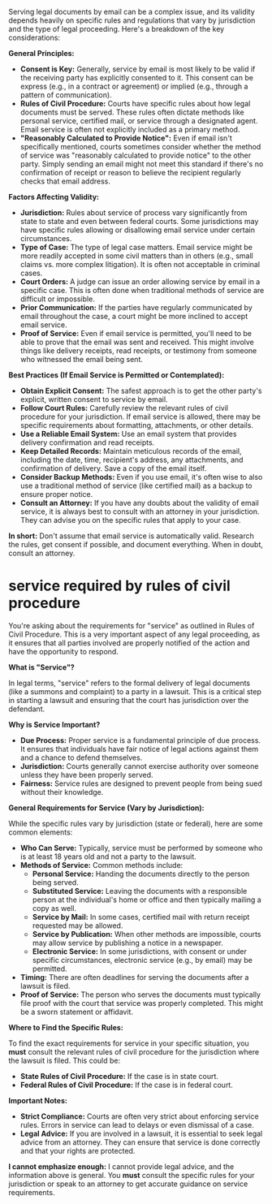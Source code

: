 Serving legal documents by email can be a complex issue, and its validity depends heavily on specific rules and regulations that vary by jurisdiction and the type of legal proceeding.  Here's a breakdown of the key considerations:

**General Principles:**

* **Consent is Key:**  Generally, service by email is most likely to be valid if the receiving party has explicitly consented to it.  This consent can be express (e.g., in a contract or agreement) or implied (e.g., through a pattern of communication).
* **Rules of Civil Procedure:**  Courts have specific rules about how legal documents must be served. These rules often dictate methods like personal service, certified mail, or service through a designated agent.  Email service is often not explicitly included as a primary method.
* **"Reasonably Calculated to Provide Notice":**  Even if email isn't specifically mentioned, courts sometimes consider whether the method of service was "reasonably calculated to provide notice" to the other party.  Simply sending an email might not meet this standard if there's no confirmation of receipt or reason to believe the recipient regularly checks that email address.

**Factors Affecting Validity:**

* **Jurisdiction:**  Rules about service of process vary significantly from state to state and even between federal courts.  Some jurisdictions may have specific rules allowing or disallowing email service under certain circumstances.
* **Type of Case:**  The type of legal case matters.  Email service might be more readily accepted in some civil matters than in others (e.g., small claims vs. more complex litigation).  It is often not acceptable in criminal cases.
* **Court Orders:** A judge can issue an order allowing service by email in a specific case. This is often done when traditional methods of service are difficult or impossible.
* **Prior Communication:** If the parties have regularly communicated by email throughout the case, a court might be more inclined to accept email service.
* **Proof of Service:**  Even if email service is permitted, you'll need to be able to prove that the email was sent and received. This might involve things like delivery receipts, read receipts, or testimony from someone who witnessed the email being sent.

**Best Practices (If Email Service is Permitted or Contemplated):**

* **Obtain Explicit Consent:**  The safest approach is to get the other party's explicit, written consent to service by email.
* **Follow Court Rules:**  Carefully review the relevant rules of civil procedure for your jurisdiction.  If email service is allowed, there may be specific requirements about formatting, attachments, or other details.
* **Use a Reliable Email System:**  Use an email system that provides delivery confirmation and read receipts.
* **Keep Detailed Records:**  Maintain meticulous records of the email, including the date, time, recipient's address, any attachments, and confirmation of delivery.  Save a copy of the email itself.
* **Consider Backup Methods:**  Even if you use email, it's often wise to also use a traditional method of service (like certified mail) as a backup to ensure proper notice.
* **Consult an Attorney:**  If you have any doubts about the validity of email service, it is always best to consult with an attorney in your jurisdiction. They can advise you on the specific rules that apply to your case.

**In short:**  Don't assume that email service is automatically valid.  Research the rules, get consent if possible, and document everything. When in doubt, consult an attorney.


# service required by rules of civil procedure


You're asking about the requirements for "service" as outlined in Rules of Civil Procedure. This is a very important aspect of any legal proceeding, as it ensures that all parties involved are properly notified of the action and have the opportunity to respond.

**What is "Service"?**

In legal terms, "service" refers to the formal delivery of legal documents (like a summons and complaint) to a party in a lawsuit. This is a critical step in starting a lawsuit and ensuring that the court has jurisdiction over the defendant.

**Why is Service Important?**

* **Due Process:** Proper service is a fundamental principle of due process. It ensures that individuals have fair notice of legal actions against them and a chance to defend themselves.
* **Jurisdiction:** Courts generally cannot exercise authority over someone unless they have been properly served.
* **Fairness:** Service rules are designed to prevent people from being sued without their knowledge.

**General Requirements for Service (Vary by Jurisdiction):**

While the specific rules vary by jurisdiction (state or federal), here are some common elements:

* **Who Can Serve:** Typically, service must be performed by someone who is at least 18 years old and not a party to the lawsuit.
* **Methods of Service:** Common methods include:
    * **Personal Service:** Handing the documents directly to the person being served.
    * **Substituted Service:** Leaving the documents with a responsible person at the individual's home or office and then typically mailing a copy as well.
    * **Service by Mail:** In some cases, certified mail with return receipt requested may be allowed.
    * **Service by Publication:** When other methods are impossible, courts may allow service by publishing a notice in a newspaper.
    * **Electronic Service:** In some jurisdictions, with consent or under specific circumstances, electronic service (e.g., by email) may be permitted.
* **Timing:** There are often deadlines for serving the documents after a lawsuit is filed.
* **Proof of Service:** The person who serves the documents must typically file proof with the court that service was properly completed. This might be a sworn statement or affidavit.

**Where to Find the Specific Rules:**

To find the exact requirements for service in your specific situation, you **must** consult the relevant rules of civil procedure for the jurisdiction where the lawsuit is filed. This could be:

* **State Rules of Civil Procedure:** If the case is in state court.
* **Federal Rules of Civil Procedure:** If the case is in federal court.

**Important Notes:**

* **Strict Compliance:** Courts are often very strict about enforcing service rules. Errors in service can lead to delays or even dismissal of a case.
* **Legal Advice:** If you are involved in a lawsuit, it is essential to seek legal advice from an attorney. They can ensure that service is done correctly and that your rights are protected.

**I cannot emphasize enough:** I cannot provide legal advice, and the information above is general. You **must** consult the specific rules for your jurisdiction or speak to an attorney to get accurate guidance on service requirements.



